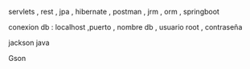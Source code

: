servlets , rest , jpa , hibernate , postman , jrm , orm , springboot

conexion db : localhost ,puerto , nombre db , usuario root , contraseña

jackson java

Gson